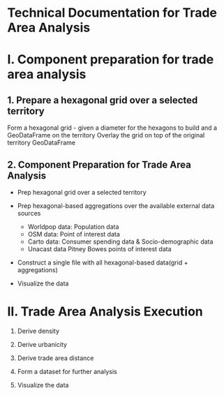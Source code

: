 # Technical Documentation for  Trade Area Analysis











# I. Component preparation for trade area analysis

## 1. Prepare a hexagonal grid over a selected territory

Form a hexagonal grid - given a diameter for the hexagons to build and a GeoDataFrame on the territory
Overlay the grid on top of the original territory GeoDataFrame


## 2. **Component Preparation for Trade Area Analysis**



- Prep hexagonal grid over a selected territory

- Prep hexagonal-based aggregations over the available external data sources

  - Worldpop data: Population data
  - OSM data: Point of interest data
  - Carto data: Consumer spending data & Socio-demographic data
  - Unacast data Pitney Bowes points of interest data


- Construct a single file with all hexagonal-based data(grid + aggregations)

- Visualize the data

# II. Trade Area Analysis Execution

 1. Derive density

 2. Derive urbanicity

 3. Derive trade area distance

 4. Form a dataset for further analysis

 5. Visualize the data

